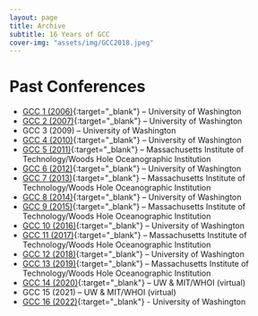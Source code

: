 ```yaml
---
layout: page
title: Archive
subtitle: 16 Years of GCC
cover-img: "assets/img/GCC2018.jpeg"
---
```


# Past Conferences
- [GCC 1 (2006)](http://gradclimateconf.mit.edu/wp-content/uploads/2015/04/GCC1Program.pdf){:target="_blank"} – University of Washington
- [GCC 2 (2007)](https://web.archive.org/web/20100625070734/http://students.washington.edu/bsmoliak/gcc/Welcome.html){:target="_blank"} – University of Washington
- GCC 3 (2009) – University of Washington
- [GCC 4 (2010)](https://web.archive.org/web/20110705125846/http://staff.washington.edu/smbush/GCC/Home.html){:target="_blank"} – University of Washington
- [GCC 5 (2011)](http://gradclimateconf.mit.edu/gcc2011/){:target="_blank"} – Massachusetts Institute of Technology/Woods Hole Oceanographic Institution
- [GCC 6 (2012)](https://atmos.washington.edu/gcc/2012/gcc-old/GCC_Home.html){:target="_blank"} – University of Washington
- [GCC 7 (2013)](http://gradclimateconf.mit.edu/gcc2013/){:target="_blank"} – Massachusetts Institute of Technology/Woods Hole Oceanographic Institution
- [GCC 8 (2014)](http://www.atmos.washington.edu/gcc/2014/){:target="_blank"} – University of Washington
- [GCC 9 (2015)](http://gradclimateconf.mit.edu/gcc2015/){:target="_blank"} – Massachusetts Institute of Technology/Woods Hole Oceanographic Institution
- [GCC 10 (2016)](http://www.atmos.washington.edu/gcc/2016/gcc2016web/){:target="_blank"} – University of Washington
- [GCC 11 (2017)](http://gradclimateconf.mit.edu/gcc2017/){:target="_blank"} – Massachusetts Institute of Technology/Woods Hole Oceanographic Institution
- [GCC 12 (2018)](https://graduateclimateconference2018.weebly.com/){:target="_blank"} – University of Washington
- [GCC 13 (2019)](http://gradclimateconf.mit.edu/){:target="_blank"} – Massachusetts Institute of Technology/Woods Hole Oceanographic Institution
- [GCC 14 (2020)](https://2020gcc.weebly.com){:target="_blank"} – UW & MIT/WHOI (virtual)
- GCC 15 (2021) – UW & MIT/WHOI (virtual)
- [GCC 16 (2022)](https://graduateclimateconference.github.io/gcc2022/){:target="_blank"} - University of Washington
